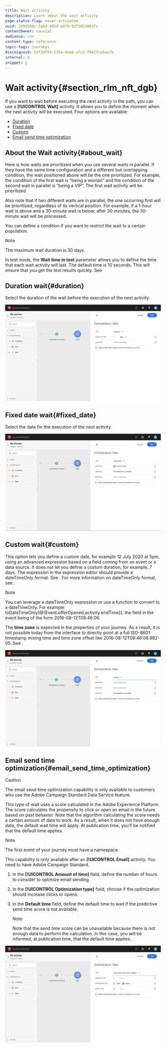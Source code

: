```yaml
---
title: Wait activity
description: Learn about the wait activity
page-status-flag: never-activated
uuid: 269d590c-5a6d-40b9-a879-02f5033863fc
contentOwner: sauviat
audience: rns
content-type: reference
topic-tags: journeys
discoiquuid: 5df34f55-135a-4ea8-afc2-f9427ce5ae7b
internal: n
snippet: y
---
```


# Wait activity{#section_rlm_nft_dgb}

If you want to wait before executing the next activity in the path, you can use a **[!UICONTROL Wait]** activity. It allows you to define the moment when the next activity will be executed. Four options are available:

* [Duration](#duration) 
* [Fixed date](#fixed_date) 
* [Custom](#custom) 
* [Email send time optimization](#email_send_time_optimization) 

## About the Wait activity{#about_wait}

Here is how waits are prioritized when you use several waits in parallel. If they have the same time configuration and a different but overlapping condition, the wait positioned above will be the one prioritized. For example, the condition of the first wait is “being a woman” and the condition of the second wait in parallel is “being a VIP”. The first wait activity will be prioritized

Also note that if two different waits are in parallel, the one occurring first will be prioritized, regardless of its vertical position. For example, if a 1-hour wait is above and a 30-minute wait is below, after 30 minutes, the 30-minute wait will be processed.

You can define a condition if you want to restrict the wait to a certain population.

>[!NOTE]
>
>The maximum wait duration is 30 days.
>
>In test mode, the **Wait time in test** parameter allows you to define the time that each wait activity will last. The default time is 10 seconds. This will ensure that you get the test results quickly. See [](../building-journeys/testing-the-journey.md) 

## Duration wait{#duration}

Select the duration of the wait before the execution of the next activity.

![](../assets/journey55.png)

## Fixed date wait{#fixed_date}

Select the date for the execution of the next activity.

![](../assets/journey56.png)

## Custom wait{#custom}

This option lets you define a custom date, for example 12 July 2020 at 5pm, using an advanced expression based on a field coming from an event or a data source. It does not let you define a custom duration, for example, 7 days. The expression in the expression editor should provide a dateTimeOnly format. See [](../expression/expressionadvanced.md). For more information on dateTimeOnly format, see [](../expression/data-types.md).

>[!NOTE]
>
>You can leverage a dateTimeOnly expression or use a function to convert to a dateTimeOnly. For example: toDateTimeOnly(@{Event.offerOpened.activity.endTime}), the field in the event being of the form 2016-08-12T09:46:06.
>
>The **time zone** is expected in the properties of your journey. As a result, it is not possible today from the interface to directly point at a full ISO-8601 timestamp mixing time and time zone offset like 2016-08-12T09:46:06.982-05. See [](../building-journeys/timezone-management.md).

![](../assets/journey57.png)

## Email send time optimization{#email_send_time_optimization}

>[!CAUTION]
>
>The email send time optimization capability is only available to customers who use the Adobe Campaign Standard Data Service feature.

This type of wait uses a score calculated in the Adobe Experience Platform. The score calculates the propensity to click or open an email in the future based on past behavior. Note that the algorithm calculating the score needs a certain amount of data to work. As a result, when it does not have enough data, the default wait time will apply. At publication time, you’ll be notified that the default time applies.

>[!NOTE]
>
>The first event of your journey must have a namespace.
>
>This capability is only available after an **[!UICONTROL Email]** activity. You need to have Adobe Campaign Standard.

1. In the **[!UICONTROL Amount of time]** field, define the number of hours to consider to optimize email sending.
1. In the **[!UICONTROL Optimization type]** field, choose if the optimization should increase clicks or opens.
1. In the **Default time** field, define the default time to wait if the predictive send time score is not available.

    >[!NOTE]
    >
    >Note that the send time score can be unavailable because there is not enough data to perform the calculation. In this case, you will be informed, at publication time, that the default time applies.

![](../assets/journey57bis.png)
